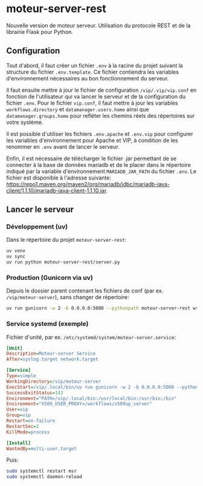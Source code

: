 # moteur-server-rest

Nouvelle version de moteur serveur. Utilisation du protocole REST et de la librairie Flask pour Python.

## Configuration

Tout d'abord, il faut créer un fichier `.env` à la racine du projet suivant la structure du fichier `.env.template`. Ce fichier contiendra les variables d'environnement nécessaires au bon fonctionnement du serveur.

Il faut ensuite mettre à jour le fichier de configuration `/vip/.vip/vip.conf` en fonction de l'utilisateur qui va lancer le serveur et de la configuration du fichier `.env`.
Pour le fichier `vip.conf`, il faut mettre à jour les variables `workflows.directory` et `datamanager.users.home` ainsi que `datamanager.groups.home` pour refléter les chemins réels des répertoires sur votre système.

Il est possible d'utiliser les fichiers `.env.apache` et `.env.vip` pour configurer les variables d'environnement pour Apache et VIP, à condition de les renommer en `.env` avant de lancer le serveur.

Enfin, il est nécessaire de télécharger le fichier .jar permettant de se connecter à la base de données mariadb et de le placer dans le répertoire indiqué par la variable d'environnement `MARIADB_JAR_PATH` du fichier `.env`. Le fichier est disponible à l'adresse suivante: https://repo1.maven.org/maven2/org/mariadb/jdbc/mariadb-java-client/1.1.10/mariadb-java-client-1.1.10.jar.

## Lancer le serveur

### Développement (uv)
Dans le répertoire du projet `moteur-server-rest`:

```bash
uv venv
uv sync
uv run python moteur-server-rest/server.py
```

### Production (Gunicorn via uv)
Depuis le dossier parent contenant les fichiers de conf (par ex. `/vip/moteur-server`), sans changer de répertoire:

```bash
uv run gunicorn -w 2 -b 0.0.0.0:5000 --pythonpath moteur-server-rest wsgi:app
```

### Service systemd (exemple)
Fichier d'unité, par ex. `/etc/systemd/system/moteur-server.service`:

```ini
[Unit]
Description=Moteur-server Service
After=syslog.target network.target

[Service]
Type=simple
WorkingDirectory=/vip/moteur-server
ExecStart=/vip/.local/bin/uv run gunicorn -w 2 -b 0.0.0.0:5000 --pythonpath moteur-server-rest wsgi:app
SuccessExitStatus=143
Environment="PATH=/vip/.local/bin:/usr/local/bin:/usr/bin:/bin"
Environment="X509_USER_PROXY=/workflows/x509up_server"
User=vip
Group=vip
Restart=on-failure
RestartSec=3
KillMode=process

[Install]
WantedBy=multi-user.target
```

Puis:

```bash
sudo systemctl restart msr
sudo systemctl daemon-reload
```